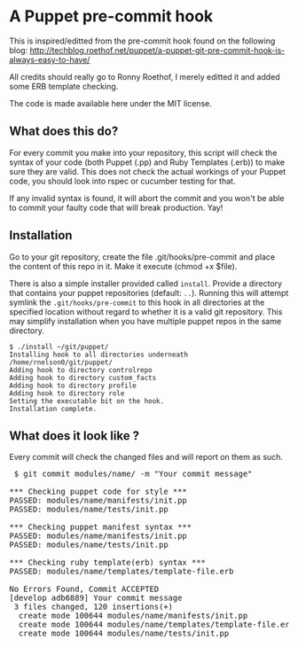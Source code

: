 A Puppet pre-commit hook
========================

This is inspired/editted from the pre-commit hook found on the following blog: http://techblog.roethof.net/puppet/a-puppet-git-pre-commit-hook-is-always-easy-to-have/

All credits should really go to Ronny Roethof, I merely editted it and added some ERB template checking.

The code is made available here under the MIT license.

What does this do?
-----------------

For every commit you make into your repository, this script will check the syntax of your code (both Puppet (.pp) and Ruby Templates (.erb)) to make sure they are valid. This does not check the actual workings of your Puppet code, you should look into rspec or cucumber testing for that.

If any invalid syntax is found, it will abort the commit and you won't be able to commit your faulty code that will break production. Yay!

Installation
------------

Go to your git repository, create the file .git/hooks/pre-commit and place the content of this repo in it. Make it execute (chmod +x $file).

There is also a simple installer provided called `install`. Provide a directory that contains your puppet repositories (default: `..`). Running this will attempt symlink the `.git/hooks/pre-commit` to this hook in all directories at the specified location without regard to whether it is a valid git repository. This may simplify installation when you have multiple puppet repos in the same directory.

```
$ ./install ~/git/puppet/
Installing hook to all directories underneath /home/rnelson0/git/puppet/
Adding hook to directory controlrepo
Adding hook to directory custom_facts
Adding hook to directory profile
Adding hook to directory role
Setting the executable bit on the hook.
Installation complete.

```

What does it look like ?
------------------------

Every commit will check the changed files and will report on them as such.

<pre> $ git commit modules/name/ -m "Your commit message"

*** Checking puppet code for style ***
PASSED: modules/name/manifests/init.pp
PASSED: modules/name/tests/init.pp

*** Checking puppet manifest syntax ***
PASSED: modules/name/manifests/init.pp
PASSED: modules/name/tests/init.pp

*** Checking ruby template(erb) syntax ***
PASSED: modules/name/templates/template-file.erb

No Errors Found, Commit ACCEPTED
[develop adb6889] Your commit message
 3 files changed, 120 insertions(+)
  create mode 100644 modules/name/manifests/init.pp
  create mode 100644 modules/name/templates/template-file.erb
  create mode 100644 modules/name/tests/init.pp
</pre>

